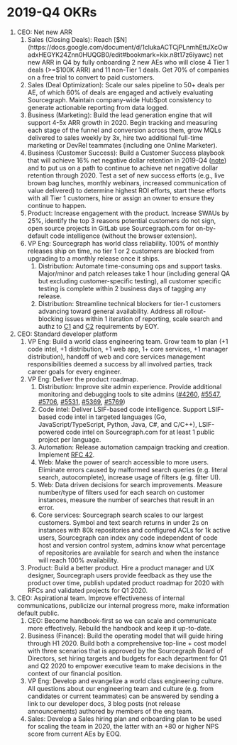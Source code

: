 # 2019-Q4 OKRs

1. CEO: Net new ARR
   1. Sales (Closing Deals): Reach [$N](https://docs.google.com/document/d/1clukaACTCjPLnmhEttJXcOwadxHEGYK24Znn0HUQGB0/edit#bookmark=kix.n8t17z6iyawc) net new ARR in Q4 by fully onboarding 2 new AEs who will close 4 Tier 1 deals (>=$100K ARR) and 11 non-Tier 1 deals. Get 70% of companies on a free trial to convert to paid customers.
   1. Sales (Deal Optimization): Scale our sales pipeline to 50+ deals per AE, of which 60% of deals are engaged and actively evaluating Sourcegraph. Maintain company-wide HubSpot consistency to generate actionable reporting from data logged.
   1. Business (Marketing): Build the lead generation engine that will support 4-5x ARR growth in 2020. Begin tracking and measuring each stage of the funnel and conversion across them, grow MQLs delivered to sales weekly by 3x, hire two additional full-time marketing or DevRel teammates (including one Online Marketer).
   1. Business (Customer Success): Build a Customer Success playbook that will achieve 16% net negative dollar retention in 2019-Q4 ([note](https://docs.google.com/document/d/1clukaACTCjPLnmhEttJXcOwadxHEGYK24Znn0HUQGB0/edit#bookmark=id.555yhh8djvze)) and to put us on a path to continue to achieve net negative dollar retention through 2020. Test a set of new success efforts (e.g., live brown bag lunches, monthly webinars, increased communication of value delivered) to determine highest ROI efforts, start these efforts with all Tier 1 customers, hire or assign an owner to ensure they continue to happen.
   1. Product: Increase engagement with the product. Increase SWAUs by 25%, identify the top 3 reasons potential customers do not sign, open source projects in GitLab use Sourcegraph.com for on-by-default code intelligence (without the browser extension).
   1. VP Eng: Sourcegraph has world class reliability. 100% of monthly releases ship on time, no tier 1 or 2 customers are blocked from upgrading to a monthly release once it ships.
      1. Distribution: Automate time-consuming ops and support tasks. Major/minor and patch releases take 1 hour (including general QA but excluding customer-specific testing), all customer specific testing is complete within 2 business days of tagging any release.
      1. Distribution: Streamline technical blockers for tier-1 customers advancing toward general availability. Address all rollout-blocking issues within 1 iteration of reporting, scale search and authz to [C1](https://app.hubspot.com/contacts/2762526/company/407948923/) and [C2](https://app.hubspot.com/contacts/2762526/company/1712889883/) requirements by EOY.
1. CEO: Standard developer platform
   1. VP Eng: Build a world class engineering team. Grow team to plan (+1 code intel, +1 distribution, +1 web app, 1+ core services, +1 manager distribution), handoff of web and core services management responsibilities deemed a success by all involved parties, track career goals for every engineer.
   1. VP Eng: Deliver the product roadmap.
      1. Distribution: Improve site admin experience. Provide additional monitoring and debugging tools to site admins ([#4260](https://github.com/sourcegraph/sourcegraph/issues/4260), [#5547](https://github.com/sourcegraph/sourcegraph/issues/5547), [#5706](https://github.com/sourcegraph/sourcegraph/issues/5706), [#5531](https://github.com/sourcegraph/sourcegraph/issues/5531), [#5369](https://github.com/sourcegraph/sourcegraph/issues/5369), [#5769](https://github.com/sourcegraph/sourcegraph/pull/5769))
      1. Code intel: Deliver LSIF-based code intelligence. Support LSIF-based code intel in targeted languages (Go, JavaScript/TypeScript, Python, Java, C#, and C/C++), LSIF-powered code intel on Sourcegraph.com for at least 1 public project per language.
      1. Automation: Release automation campaign tracking and creation. Implement [RFC 42](https://docs.google.com/document/d/1j85PoL6NOzLX_PHFzBQogZcnttYK0BXj9XnrxF3DYmA/edit).
      1. Web: Make the power of search accessible to more users. Eliminate errors caused by malformed search queries (e.g. literal search, autocomplete), increase usage of filters (e.g. filter UI).
      1. Web: Data driven decisions for search improvements. Measure number/type of filters used for each search on customer instances, measure the number of searches that result in an error.
      1. Core services: Sourcegraph search scales to our largest customers. Symbol and text search returns in under 2s on instances with 80k repositories and configured ACLs for 1k active users, Sourcegraph can index any code independent of code host and version control system, admins know what percentage of repositories are available for search and when the instance will reach 100% availability.
   1. Product: Build a better product. Hire a product manager and UX designer, Sourcegraph users provide feedback as they use the product over time, publish updated product roadmap for 2020 with RFCs and validated projects for Q1 2020.
1. CEO: Aspirational team. Improve effectiveness of internal communications, publicize our internal progress more, make information default public.
   1. CEO: Become handbook-first so we can scale and communicate more effectively. Rebuild the handbook and keep it up-to-date.
   1. Business (Finance): Build the operating model that will guide hiring through H1 2020. Build both a comprehensive top-line + cost model with three scenarios that is approved by the Sourcegraph Board of Directors, set hiring targets and budgets for each department for Q1 and Q2 2020 to empower executive team to make decisions in the context of our financial position.
   1. VP Eng: Develop and evangelize a world class engineering culture. All questions about our engineering team and culture (e.g. from candidates or current teammates) can be answered by sending a link to our developer docs, 3 blog posts (not release announcements) authored by members of the eng team.
   1. Sales: Develop a Sales hiring plan and onboarding plan to be used for scaling the team in 2020, the latter with an +80 or higher NPS score from current AEs by EOQ.
